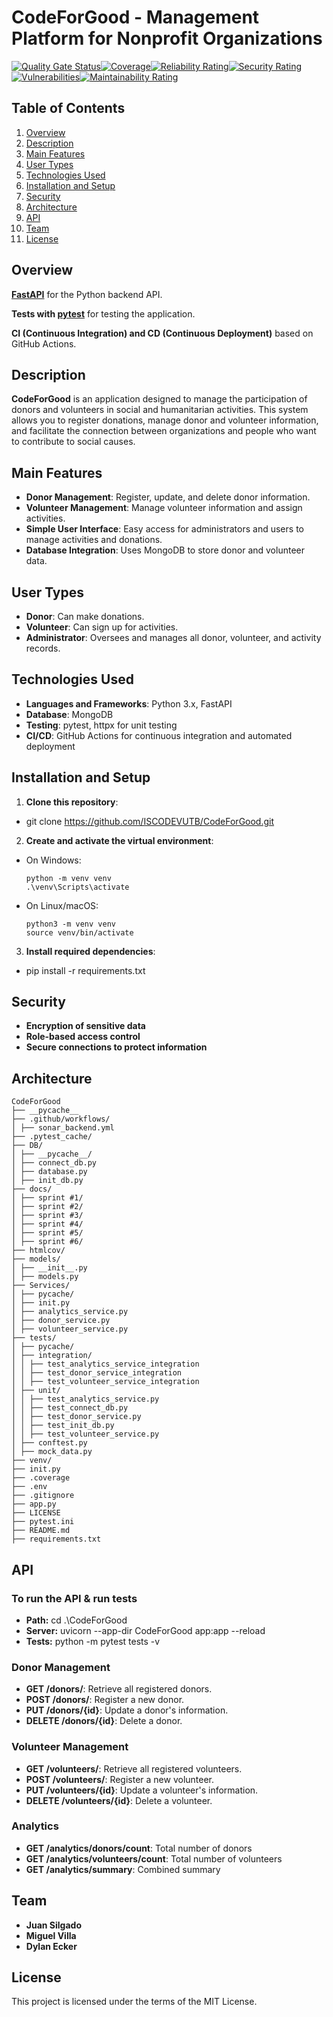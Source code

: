 # CodeForGood - Management Platform for Nonprofit Organizations
[![Quality Gate Status](https://sonarcloud.io/api/project_badges/measure?project=ISCODEVUTB_CodeForGood&metric=alert_status)](https://sonarcloud.io/summary/new_code?id=ISCODEVUTB_CodeForGood)[![Coverage](https://sonarcloud.io/api/project_badges/measure?project=ISCODEVUTB_CodeForGood&metric=coverage)](https://sonarcloud.io/summary/new_code?id=ISCODEVUTB_CodeForGood)[![Reliability Rating](https://sonarcloud.io/api/project_badges/measure?project=ISCODEVUTB_CodeForGood&metric=reliability_rating)](https://sonarcloud.io/summary/new_code?id=ISCODEVUTB_CodeForGood)[![Security Rating](https://sonarcloud.io/api/project_badges/measure?project=ISCODEVUTB_CodeForGood&metric=security_rating)](https://sonarcloud.io/summary/new_code?id=ISCODEVUTB_CodeForGood)[![Vulnerabilities](https://sonarcloud.io/api/project_badges/measure?project=ISCODEVUTB_CodeForGood&metric=vulnerabilities)](https://sonarcloud.io/summary/new_code?id=ISCODEVUTB_CodeForGood)[![Maintainability Rating](https://sonarcloud.io/api/project_badges/measure?project=ISCODEVUTB_CodeForGood&metric=sqale_rating)](https://sonarcloud.io/summary/new_code?id=ISCODEVUTB_CodeForGood)


## Table of Contents

1. [Overview](#overview)
2. [Description](#description)
3. [Main Features](#main-features)
4. [User Types](#user-types)
5. [Technologies Used](#technologies-used)
6. [Installation and Setup](#installation-and-setup)
7. [Security](#security)
8. [Architecture](#architecture)
9. [API](#api)
10. [Team](#team)
11. [License](#license)

## Overview

 **[FastAPI](https://fastapi.tiangolo.com/)** for the Python backend API.  
 
 **Tests with [pytest](https://docs.pytest.org/en/stable/)** for testing the application.  
 
 **CI (Continuous Integration) and CD (Continuous Deployment)** based on GitHub Actions.


## Description

**CodeForGood** is an application designed to manage the participation of donors and volunteers in social and humanitarian activities. This system allows you to register donations, manage donor and volunteer information, and facilitate the connection between organizations and people who want to contribute to social causes.

## Main Features

- **Donor Management**: Register, update, and delete donor information.
- **Volunteer Management**: Manage volunteer information and assign activities.
- **Simple User Interface**: Easy access for administrators and users to manage activities and donations.
- **Database Integration**: Uses MongoDB to store donor and volunteer data.

## User Types

- **Donor**: Can make donations.
- **Volunteer**: Can sign up for activities.
- **Administrator**: Oversees and manages all donor, volunteer, and activity records.

## Technologies Used

- **Languages and Frameworks**: Python 3.x, FastAPI
- **Database**: MongoDB
- **Testing**: pytest, httpx for unit testing
- **CI/CD**: GitHub Actions for continuous integration and automated deployment

## Installation and Setup

1. **Clone this repository**:
- git clone https://github.com/ISCODEVUTB/CodeForGood.git

2. **Create and activate the virtual environment**:

- On Windows:
  ```
  python -m venv venv
  .\venv\Scripts\activate
  ```

- On Linux/macOS:
  ```
  python3 -m venv venv
  source venv/bin/activate
  ```

3. **Install required dependencies**:
- pip install -r requirements.txt

## Security

- **Encryption of sensitive data**
- **Role-based access control**
- **Secure connections to protect information**

## Architecture
```
CodeForGood
├── __pycache__
├── .github/workflows/
│ ├── sonar_backend.yml
├── .pytest_cache/
├── DB/
│ ├── __pycache__/
│ ├── connect_db.py
│ ├── database.py
│ ├── init_db.py
├── docs/
│ ├── sprint #1/
│ ├── sprint #2/
│ ├── sprint #3/
│ ├── sprint #4/
│ ├── sprint #5/
│ ├── sprint #6/
├── htmlcov/
├── models/
│ ├── __init__.py
│ ├── models.py
├── Services/
│ ├── pycache/
│ ├── init.py
│ ├── analytics_service.py
│ ├── donor_service.py
│ ├── volunteer_service.py
├── tests/
│ ├── pycache/
│ ├── integration/
│ │ ├── test_analytics_service_integration
│ │ ├── test_donor_service_integration
│ │ ├── test_volunteer_service_integration
│ ├── unit/
│ │ ├── test_analytics_service.py
│ │ ├── test_connect_db.py
│ │ ├── test_donor_service.py
│ │ ├── test_init_db.py
│ │ ├── test_volunteer_service.py
│ ├── conftest.py
│ ├── mock_data.py
├── venv/
├── init.py
├── .coverage
├── .env
├── .gitignore
├── app.py
├── LICENSE
├── pytest.ini
├── README.md
├── requirements.txt

```
## API
### To run the API & run tests
- **Path:** cd .\CodeForGood
- **Server:** uvicorn --app-dir CodeForGood app:app --reload
- **Tests:** python -m pytest tests -v

### Donor Management

- **GET /donors/**: Retrieve all registered donors.
- **POST /donors/**: Register a new donor.
- **PUT /donors/{id}**: Update a donor's information.
- **DELETE /donors/{id}**: Delete a donor.

### Volunteer Management

- **GET /volunteers/**: Retrieve all registered volunteers.
- **POST /volunteers/**: Register a new volunteer.
- **PUT /volunteers/{id}**: Update a volunteer's information.
- **DELETE /volunteers/{id}**: Delete a volunteer.

### Analytics

- **GET /analytics/donors/count**: Total number of donors
- **GET /analytics/volunteers/count**: Total number of volunteers
- **GET /analytics/summary**: Combined summary

## Team

- **Juan Silgado**
- **Miguel Villa**
- **Dylan Ecker**

## License

This project is licensed under the terms of the MIT License.
